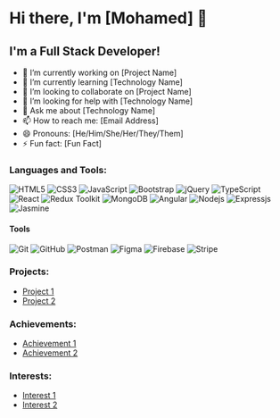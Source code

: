 
# Hi there, I'm [Mohamed] 👋

## I'm a Full Stack Developer!

- 🔭 I’m currently working on [Project Name]
- 🌱 I’m currently learning [Technology Name]
- 👯 I’m looking to collaborate on [Project Name]
- 🤔 I’m looking for help with [Technology Name]
- 💬 Ask me about [Technology Name]
- 📫 How to reach me: [Email Address]
- 😄 Pronouns: [He/Him/She/Her/They/Them]
- ⚡ Fun fact: [Fun Fact]

### Languages and Tools:

![HTML5](https://img.shields.io/badge/-HTML5-E34F26?style=flat&logo=html5&logoColor=white)
![CSS3](https://img.shields.io/badge/-CSS3-1572B6?style=flat&logo=css3)
![JavaScript](https://img.shields.io/badge/-JavaScript-black?style=flat&logo=javascript)
![Bootstrap](https://img.shields.io/badge/-Bootstrap-563D7C?style=flat&logo=bootstrap)
![jQuery](https://img.shields.io/badge/-jQuery-black?style=flat&logo=jquery)
![TypeScript](https://img.shields.io/badge/-TypeScript-007ACC?style=flat&logo=typescript)
![React](https://img.shields.io/badge/-React-black?style=flat&logo=react)
![Redux Toolkit](https://img.shields.io/badge/-Redux_Toolkit-764ABC?style=flat&logo=redux)
![MongoDB](https://img.shields.io/badge/-MongoDB-black?style=flat&logo=mongodb)
![Angular](https://img.shields.io/badge/-Angular-DD0031?style=flat&logo=angular)
![Nodejs](https://img.shields.io/badge/-Nodejs-black?style=flat&logo=Node.js)
![Expressjs](https://img.shields.io/badge/-Express.js-black?style=flat)
![Jasmine](https://img.shields.io/badge/-Jasmine-8A4182?style=flat&logo=jasmine)

#### Tools

![Git](https://img.shields.io/badge/-Git-black?style=flat&logo=git)
![GitHub](https://img.shields.io/badge/-GitHub-181717?style=flat&logo=github)
![Postman](https://img.shields.io/badge/-Postman-black?style=flat&logo=postman)
![Figma](https://img.shields.io/badge/-Figma-black?style=flat&logo=figma)
![Firebase](https://img.shields.io/badge/-Firebase-black?style=flat&logo=firebase)
![Stripe](https://img.shields.io/badge/-Stripe-black?style=flat&logo=stripe)

### Projects:

- [Project 1](https://github.com/username/project-name)
- [Project 2](https://github.com/username/project-name)

### Achievements:

- [Achievement 1](https://www.example.com)
- [Achievement 2](https://www.example.com)

### Interests:

- [Interest 1](https://www.example.com)
- [Interest 2](https://www.example.com)

